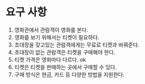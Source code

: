 # 요구 사항

1. 영화관에서 관람객이 영화를 본다.
2. 영화를 보기 위해서는 티켓이 필요하다.
3. 초대장을 갖고있는 관람객에게는 무료로 티켓과 바꿔준다.
4. 초대장이 없는 관람객은 티켓을 구매해야 한다.
5. 티켓 가격은 영화마다 다르다. ok
6. 티켓은 티켓을 판매하는 곳에서 구매할 수 있다.
7. 구매 방식은 현금, 카드 등 다양한 방법을 지원한다.